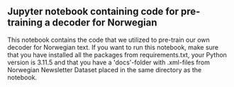 ## Jupyter notebook containing code for pre-training a decoder for Norwegian

This notebook contains the code that we utilized to pre-train our own decoder for Norwegian text. If you want to run this notebook, make sure that you have installed all the packages from requirements.txt, your Python version is 3.11.5 and that you have a 'docs'-folder with .xml-files from Norwegian Newsletter Dataset placed in the same directory as the notebook. 

